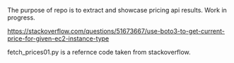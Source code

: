 The purpose of repo is to extract and showcase pricing api results.
Work in progress.

https://stackoverflow.com/questions/51673667/use-boto3-to-get-current-price-for-given-ec2-instance-type

fetch_prices01.py is a refernce code taken from stackoverflow.

